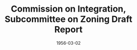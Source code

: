 --- 
title: Commission on Integration, Subcommittee on Zoning Draft Report
layout: "tc-single"
hasContentInGallery: true
date: 1956-03-02
--- 